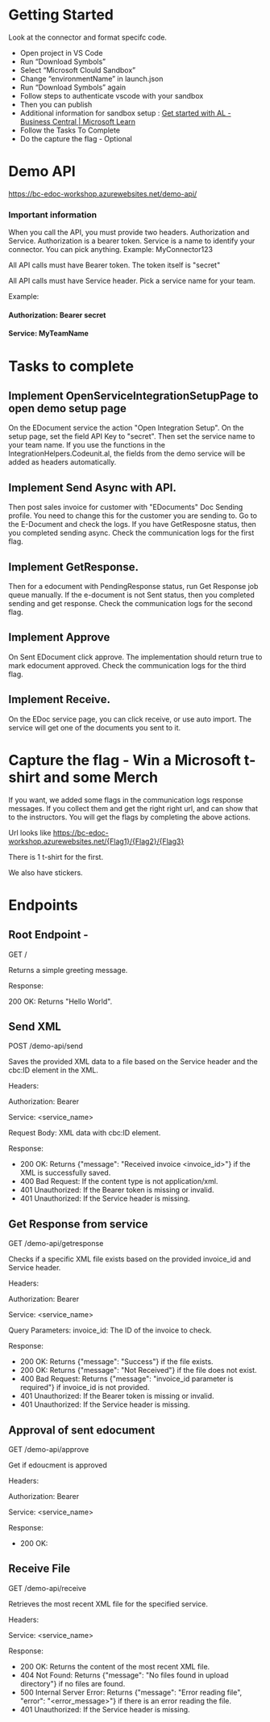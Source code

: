 # Getting Started

Look at the connector and format specifc code. 

- Open project in VS Code
- Run “Download Symbols”
- Select “Microsoft Clould Sandbox”
- Change “environmentName” in launch.json
- Run “Download Symbols” again
- Follow steps to authenticate vscode with your sandbox
- Then you can publish
- Additional information for sandbox setup : [Get started with AL - Business Central | Microsoft Learn](https://learn.microsoft.com/en-us/dynamics365/business-central/dev-itpro/developer/devenv-get-started#steps-to-set-up-a-sandbox-environment-and-visual-studio-code)
- Follow the Tasks To Complete 
- Do the capture the flag - Optional

# Demo API 
https://bc-edoc-workshop.azurewebsites.net/demo-api/

### Important information 

When you call the API, you must provide two headers. Authorization and Service. Authorization is a bearer token. 
Service is a name to identify your connector. You can pick anything. Example: MyConnector123 

All API calls must have Bearer token. The token itself is "secret"

All API calls must have Service header. Pick a service name for your team.

Example:
#### Authorization: Bearer secret
#### Service: MyTeamName

# Tasks to complete

## Implement OpenServiceIntegrationSetupPage to open demo setup page
On the EDocument service the action "Open Integration Setup". On the setup page, set the field API Key to "secret". Then set the service name to your team name. If you use the functions in the IntegrationHelpers.Codeunit.al, the fields from the demo service will be added as headers automatically.

## Implement Send Async with API.
Then post sales invoice for customer with "EDocuments" Doc Sending profile. You need to change this for the customer you are sending to. 
Go to the E-Document and check the logs. If you have GetResposne status, then you completed sending async. Check the communication logs for the first flag.

## Implement GetResponse. 
Then for a edocument with PendingResponse status, run Get Response job queue manually. If the e-document is not Sent status, then you completed sending and get response. Check the communication logs for the second flag.

## Implement Approve
On Sent EDocument click approve. The implementation should return true to mark edocument approved. Check the communication logs for the third flag.

## Implement Receive. 
On the EDoc service page, you can click receive, or use auto import. The service will get one of the documents you sent to it. 


# Capture the flag - Win a Microsoft t-shirt and some Merch 

If you want, we added some flags in the communication logs response messages. 
If you collect them and get the right right url, and can show that to the instructors. 
You will get the flags by completing the above actions. 

Url looks like
https://bc-edoc-workshop.azurewebsites.net/{Flag1}/{Flag2}/{Flag3}

There is 1 t-shirt for the first.

We also have stickers.

# Endpoints 
 
##  Root Endpoint - 
GET /
 
Returns a simple greeting message.

Response:

200 OK: Returns "Hello World".

## Send XML
 
POST /demo-api/send
 
Saves the provided XML data to a file based on the Service header and the cbc:ID element in the XML.

Headers:

Authorization: Bearer

Service: <service_name> 

Request Body:
XML data with cbc:ID element.

Response:
- 200 OK: Returns {"message": "Received invoice <invoice_id>"} if the XML is successfully saved.
- 400 Bad Request: If the content type is not application/xml.
- 401 Unauthorized: If the Bearer token is missing or invalid.
- 401 Unauthorized: If the Service header is missing.


## Get Response from service
 
GET /demo-api/getresponse
 
Checks if a specific XML file exists based on the provided invoice_id and Service header.

Headers:

Authorization: Bearer

Service: <service_name>

Query Parameters:
invoice_id: The ID of the invoice to check.

Response:
- 200 OK: Returns {"message": "Success"} if the file exists.
- 200 OK: Returns {"message": "Not Received"} if the file does not exist.
- 400 Bad Request: Returns {"message": "invoice_id parameter is required"} if invoice_id is not provided.
- 401 Unauthorized: If the Bearer token is missing or invalid.
- 401 Unauthorized: If the Service header is missing.

## Approval of sent edocument

GET /demo-api/approve
 
Get if edoucment is approved

Headers:

Authorization: Bearer <token>

Service: <service_name>

Response:
- 200 OK: 


## Receive File

GET /demo-api/receive
 
Retrieves the most recent XML file for the specified service.

Headers:

Service: <service_name>

Response:
- 200 OK: Returns the content of the most recent XML file.
- 404 Not Found: Returns {"message": "No files found in upload directory"} if no files are found.
- 500 Internal Server Error: Returns {"message": "Error reading file", "error": "<error_message>"} if there is an error reading the file.
- 401 Unauthorized: If the Service header is missing.


